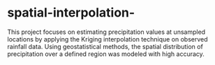 # spatial-interpolation-
This project focuses on estimating precipitation values at unsampled locations by applying the Kriging interpolation technique on observed rainfall data. Using geostatistical methods, the spatial distribution of precipitation over a defined region was modeled with high accuracy. 
